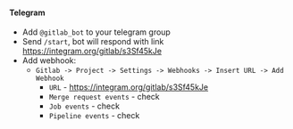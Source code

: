 #### Telegram
* Add `@gitlab_bot` to your telegram group
* Send `/start`, bot will respond with link https://integram.org/gitlab/s3Sf45kJe
* Add webhook:
    * `Gitlab -> Project -> Settings -> Webhooks -> Insert URL -> Add Webhook`
        * `URL` - https://integram.org/gitlab/s3Sf45kJe
        * `Merge request events` - check
        * `Job events` - check
        * `Pipeline events` - check